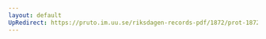 ```yaml
---
layout: default
UpRedirect: https://pruto.im.uu.se/riksdagen-records-pdf/1872/prot-1872--fk--127.pdf
---
```

